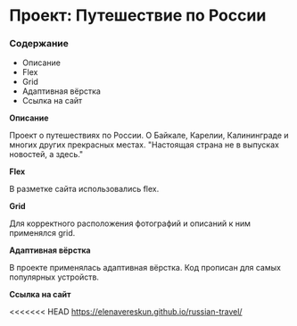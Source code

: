 # Проект: Путешествие по России

### Содержание
* Описание
* Flex
* Grid
* Адаптивная вёрстка
* Ссылка на сайт

**Описание**

Проект о путешествиях по России. О Байкале, Карелии, Калининграде и многих других прекрасных местах.
"Настоящая страна не в выпусках новостей, а здесь."


**Flex**

В разметке сайта использовались flex.


**Grid**

Для корректного расположения фотографий и описаний к ним применялся grid.


**Адаптивная вёрстка**

В проекте применялась адаптивная вёрстка. Код прописан для самых популярных устройств.


**Ссылка на сайт**

<<<<<<< HEAD
https://elenavereskun.github.io/russian-travel/

